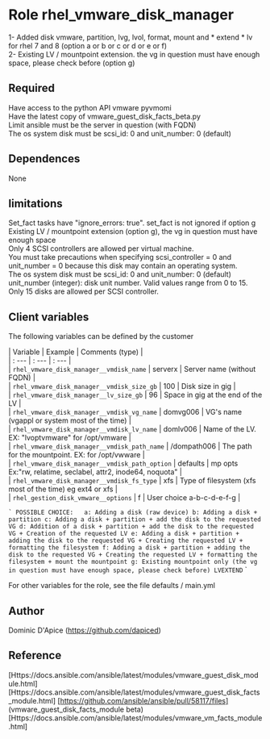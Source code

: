 Role rhel_vmware_disk_manager
=============================

1- Added disk vmware, partition, lvg, lvol, format, mount and * extend * lv for rhel 7 and 8 (option a or b or c or d or e or f)  
2- Existing LV / mountpoint extension. the vg in question must have enough space, please check before (option g)

Required
--------

Have access to the python API vmware pyvmomi  
Have the latest copy of vmware_guest_disk_facts_beta.py  
Limit ansible must be the server in question (with FQDN)  
The os system disk must be scsi_id: 0 and unit_number: 0 (default)  

Dependences
------------

None

limitations
-----------

Set_fact tasks have "ignore_errors: true". set_fact is not ignored if option g  
Existing LV / mountpoint extension (option g), the vg in question must have enough space  
Only 4 SCSI controllers are allowed per virtual machine.  
You must take precautions when specifying scsi_controller = 0 and unit_number = 0 because this disk may contain an operating system.  
The os system disk must be scsi_id: 0 and unit_number: 0 (default)  
unit_number (integer): disk unit number. Valid values ​​range from 0 to 15. Only 15 disks are allowed per SCSI controller.  

Client variables
----------------

The following variables can be defined by the customer

| Variable                                       | Example     | Comments (type)                                              |  
| : ---                                          | : ---       | : ---                                                        |  
| `rhel_vmware_disk_manager__vmdisk_name`        | serverx     | Server name (without FQDN)                                   |  
| `rhel_vmware_disk_manager__vmdisk_size_gb`     | 100         | Disk size in gig                                             |  
| `rhel_vmware_disk_manager__lv_size_gb`         | 96          | Space in gig at the end of the LV                            |  
| `rhel_vmware_disk_manager__vmdisk_vg_name`     | domvg006    | VG's name (vgappl or system most of the time)                |  
| `rhel_vmware_disk_manager__vmdisk_lv_name`     | domlv006    | Name of the LV. EX: "lvoptvmware" for /opt/vmware            |  
| `rhel_vmware_disk_manager__vmdisk_path_name`   | /dompath006 | The path for the mountpoint. EX: for /opt/vwware             |  
| `rhel_vmware_disk_manager__vmdisk_path_option` | defaults    | mp opts Ex:"rw, relatime, seclabel, attr2, inode64, noquota" |  
| `rhel_vmware_disk_manager__vmdisk_fs_type`     | xfs         | Type of filesystem (xfs most of the time) eg ext4 or xfs     |  
| `rhel_gestion_disk_vmware__options`            | f           | User choice  a-b-c-d-e-f-g                                   |  

`` `
POSSIBLE CHOICE:  
a: Adding a disk (raw device)
b: Adding a disk + partition
c: Adding a disk + partition + add the disk to the requested VG
d: Addition of a disk + partition + add the disk to the requested VG + Creation of the requested LV
e: Adding a disk + partition + adding the disk to the requested VG + Creating the requested LV + formatting the filesystem
f: Adding a disk + partition + adding the disk to the requested VG + Creating the requested LV + formatting the filesystem + mount the mountpoint
g: Existing mountpoint only (the vg in question must have enough space, please check before) LVEXTEND
`` `

For other variables for the role, see the file defaults / main.yml

Author
------

Dominic D'Apice (https://github.com/dapiced)

Reference
---------

[Https://docs.ansible.com/ansible/latest/modules/vmware_guest_disk_module.html]
[Https://docs.ansible.com/ansible/latest/modules/vmware_guest_disk_facts_module.html]
[https://github.com/ansible/ansible/pull/58117/files] (vmware_guest_disk_facts_module beta)
[Https://docs.ansible.com/ansible/latest/modules/vmware_vm_facts_module.html]
